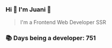 ### Hi 👋 I&#39;m Juani 🦁

> I&#39;m a Frontend Web Developer SSR

### 📚 Days being a developer: 751
